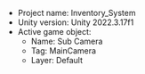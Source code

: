 <!-- UNITY CODE ASSIST INSTRUCTIONS START -->
- Project name: Inventory_System
- Unity version: Unity 2022.3.17f1
- Active game object:
  - Name: Sub Camera
  - Tag: MainCamera
  - Layer: Default
<!-- UNITY CODE ASSIST INSTRUCTIONS END -->